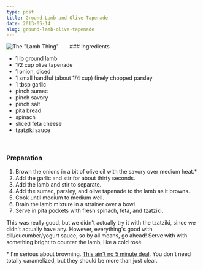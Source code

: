 ```yaml
---
type: post
title: Ground Lamb and Olive Tapenade
date: 2013-05-14
slug: ground-lamb-olive-tapenade
---
```


<img alt="The &quot;Lamb Thing&quot;" src="/assets/recipes/lamb-thing.png" style="float:left;margin-right:2em;"/>
### Ingredients

* 1 lb ground lamb
* 1/2 cup olive tapenade
* 1 onion, diced
* 1 small handful (about 1/4 cup) finely chopped parsley
* 1 tbsp garlic
* pinch sumac
* pinch savory
* pinch salt
* pita bread
* spinach
* sliced feta cheese
* tzatziki sauce
<br clear="all" />

### Preparation

1. Brown the onions in a bit of olive oil with the savory over medium heat.\*
2. Add the garlic and stir for about thirty seconds.
3. Add the lamb and stir to separate.
4. Add the sumac, parsley, and olive tapenade to the lamb as it browns.
5. Cook until medium to medium well.
6. Drain the lamb mixture in a strainer over a bowl.
7. Serve in pita pockets with fresh spinach, feta, and tzatziki.

This was really good, but we didn't actually try it with the tzatziki, since we didn't actually have any.  However, everything's good with dill/cucumber/yogurt sauce, so by all means, go ahead!  Serve with with something bright to counter the lamb, like a cold ros&eacute;.

\* I'm serious about browning.  [This ain't no 5 minute deal](http://www.slate.com/articles/life/scocca/2012/05/how_to_cook_onions_why_recipe_writers_lie_and_lie_about_how_long_they_take_to_caramelize_.html).  You don't need totally caramelized, but they should be more than just clear.
